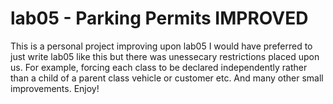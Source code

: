 # lab05 - Parking Permits IMPROVED
This is a personal project improving upon lab05
I would have preferred to just write lab05 like this but there was unessecary restrictions placed upon us.
For example, forcing each class to be declared independently rather than a child of a parent class vehicle or customer etc.
And many other small improvements.
Enjoy!